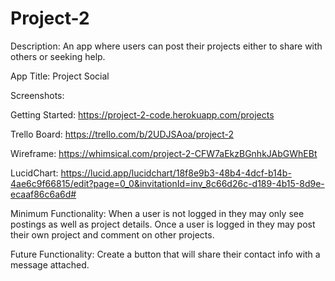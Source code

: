 # Project-2

Description: An app where users can post their projects either to share with others or seeking help.

App Title: Project Social

Screenshots: 

Getting Started: https://project-2-code.herokuapp.com/projects

Trello Board: https://trello.com/b/2UDJSAoa/project-2

Wireframe: https://whimsical.com/project-2-CFW7aEkzBGnhkJAbGWhEBt

LucidChart: https://lucid.app/lucidchart/18f8e9b3-48b4-4dcf-b14b-4ae6c9f66815/edit?page=0_0&invitationId=inv_8c66d26c-d189-4b15-8d9e-ecaaf86c6a6d#

Minimum Functionality: When a user is not logged in they may only see postings as well as project details. Once a user is logged in they may post their own project and comment on other projects.

Future Functionality: Create a button that will share their contact info with a message attached.
